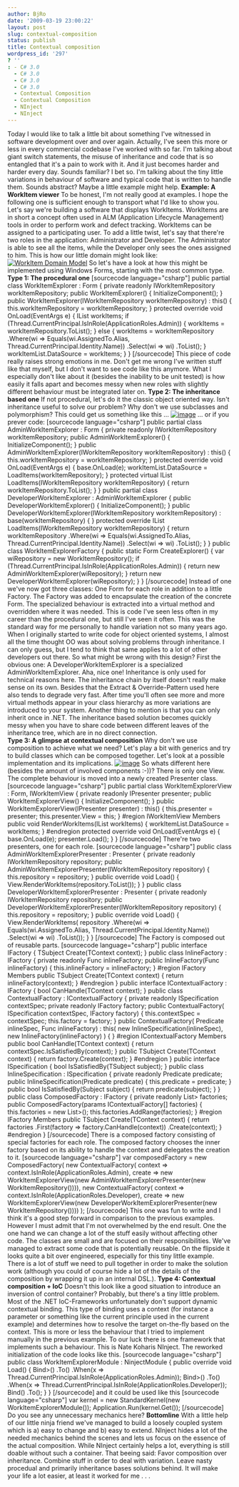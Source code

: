 ```yaml
---
author: BjRo
date: '2009-03-19 23:00:22'
layout: post
slug: contextual-composition
status: publish
title: Contextual composition
wordpress_id: '297'
? ''
: - C# 3.0
  - C# 3.0
  - C# 3.0
  - C# 3.0
  - Contextual Composition
  - Contextual Composition
  - NInject
  - NInject
---
```


Today I would like to talk a little bit about something I've witnessed
in software development over and over again. Actually, I've seen this
more or less in every commercial codebase I've worked with so far. I'm
talking about giant switch statements, the misuse of inheritance and
code that is so entangled that it's a pain to work with it. And it just
becomes harder and harder every day. Sounds familiar? I bet so. I'm
talking about the tiny little variations in behaviour of software and
typical code that is written to handle them. Sounds abstract? Maybe a
little example might help. **Example: A WorkItem viewer** To be honest,
I'm not really good at examples. I hope the following one is sufficient
enough to transport what I'd like to show you. Let's say we're building
a software that displays WorkItems. WorkItems are in short a concept
often used in ALM (Application Lifecycle Management) tools in order to
perform work and defect tracking. WorkItems can be assigned to a
participating user. To add a little twist, let's say that there're two
roles in the application: Administrator and Developer. The Administrator
is able to see all the items, while the Developer only sees the ones
assigned to him. This is how our little domain might look like:
[![WorkItem Domain
Model](http://www.bjoernrochel.de/wp-content/uploads/2009/03/domain.bmp)](http://www.bjoernrochel.de/wp-content/uploads/2009/03/domain.bmp)
So let's have a look at how this might be implemented using Windows
Forms, starting with the most common type. **Type 1: The procedural
one** [sourcecode language="csharp"] public partial class
WorkItemExplorer : Form { private readonly IWorkItemRepository
workItemRepository; public WorkItemExplorer() { InitializeComponent(); }
public WorkItemExplorer(IWorkItemRepository workItemRepository) : this()
{ this.workItemRepository = workItemRepository; } protected override
void OnLoad(EventArgs e) { IList workItems; if
(Thread.CurrentPrincipal.IsInRole(ApplicationRoles.Admin)) { workItems =
workItemRepository.ToList(); } else { workItems = workItemRepository
.Where(wi =\> Equals(wi.AssignedTo.Alias,
Thread.CurrentPrincipal.Identity.Name)) .Select(wi =\> wi) .ToList(); }
workItemList.DataSource = workItems; } } [/sourcecode] This piece of
code really raises strong emotions in me. Don't get me wrong I've
written stuff like that myself, but I don't want to see code like this
anymore. What I especially don't like about it (besides the inability to
be unit tested) is how easily it falls apart and becomes messy when new
roles with slightly different behaviour must be integrated later on.
**Type 2: The inheritance based one** If not procedural, let's do it the
classic object oriented way. Isn't inheritance useful to solve our
problem? Why don't we use subclasses and polymorphism? This could get us
something like this ...
[![image](http://www.bjoernrochel.de/wp-content/uploads/2009/03/inheritance.bmp)](http://www.bjoernrochel.de/wp-content/uploads/2009/03/inheritance.bmp)
... or if you prever code: [sourcecode language="csharp"] public partial
class AdminWorkItemExplorer : Form { private readonly
IWorkItemRepository workItemRepository; public AdminWorkItemExplorer() {
InitializeComponent(); } public
AdminWorkItemExplorer(IWorkItemRepository workItemRepository) : this() {
this.workItemRepository = workItemRepository; } protected override void
OnLoad(EventArgs e) { base.OnLoad(e); workItemList.DataSource =
LoadItems(workItemRepository); } protected virtual IList
LoadItems(IWorkItemRepository workItemRepository) { return
workItemRepository.ToList(); } } public partial class
DeveloperWorkItemExplorer : AdminWorkItemExplorer { public
DeveloperWorkItemExplorer() { InitializeComponent(); } public
DeveloperWorkItemExplorer(IWorkItemRepository workItemRepository) :
base(workItemRepository) { } protected override IList
LoadItems(IWorkItemRepository workItemRepository) { return
workItemRepository .Where(wi =\> Equals(wi.AssignedTo.Alias,
Thread.CurrentPrincipal.Identity.Name)) .Select(wi =\> wi) .ToList(); }
} public class WorkItemExplorerFactory { public static Form
CreateExplorer() { var wiRepository = new WorkItemRepository(); if
(Thread.CurrentPrincipal.IsInRole(ApplicationRoles.Admin)) { return new
AdminWorkItemExplorer(wiRepository); } return new
DeveloperWorkItemExplorer(wiRepository); } } [/sourcecode] Instead of
one we've now got three classes: One Form for each role in addition to a
little Factory. The Factory was added to encapsulate the creation of the
concrete Form. The specialized behaviour is extracted into a virtual
method and overridden where it was needed. This is code I've seen less
often in my career than the procedural one, but still I've seen it
often. This was the standard way for me personally to handle variation
not so many years ago. When I originally started to write code for
object oriented systems, I almost all the time thought OO was about
solving problems through inheritance. I can only guess, but I tend to
think that same applies to a lot of other developers out there. So what
might be wrong with this design? First the obvious one: A
DeveloperWorkItemExplorer is a specialized AdminWorkItemExplorer. Aha,
nice one! Inheritance is only used for technical reasons here. The
inheritance chain by itself doesn't really make sense on its own.
Besides that the Extract & Override-Pattern used here also tends to
degrade very fast. After time you'll often see more and more virtual
methods appear in your class hierarchy as more variations are introduced
to your system. Another thing to mention is that you can only inherit
once in .NET. The inheritance based solution becomes quickly messy when
you have to share code between different leaves of the inheritance tree,
which are in no direct connection. \
 **Type 3: A glimpse at contextual composition** Why don't we use
composition to achieve what we need? Let's play a bit with generics and
try to build classes which can be composed together. Let's look at a
possible implementation and its implications.
[![image](http://www.bjoernrochel.de/wp-content/uploads/2009/03/contextualcomposition.bmp)](http://www.bjoernrochel.de/wp-content/uploads/2009/03/contextualcomposition.bmp)
So whats different here (besides the amount of involved components :-))?
There is only one View. The complete behaviour is moved into a newly
created Presenter class. [sourcecode language="csharp"] public partial
class WorkItemExplorerView : Form, IWorkItemView { private readonly
IPresenter presenter; public WorkItemExplorerView() {
InitializeComponent(); } public WorkItemExplorerView(IPresenter
presenter) : this() { this.presenter = presenter; this.presenter.View =
this; } \#region IWorkItemView Members public void RenderWorkItems(IList
workItems) { workItemList.DataSource = workItems; } \#endregion
protected override void OnLoad(EventArgs e) { base.OnLoad(e);
presenter.Load(); } } [/sourcecode] There're two presenters, one for
each role. [sourcecode language="csharp"] public class
AdminWorkItemExplorerPresenter : Presenter { private readonly
IWorkItemRepository repository; public
AdminWorkItemExplorerPresenter(IWorkItemRepository repository) {
this.repository = repository; } public override void Load() {
View.RenderWorkItems(repository.ToList()); } } public class
DeveloperWorkItemExplorerPresenter : Presenter { private readonly
IWorkItemRepository repository; public
DeveloperWorkItemExplorerPresenter(IWorkItemRepository repository) {
this.repository = repository; } public override void Load() {
View.RenderWorkItems( repository .Where(wi =\>
Equals(wi.AssignedTo.Alias, Thread.CurrentPrincipal.Identity.Name))
.Select(wi =\> wi) .ToList()); } } [/sourcecode] The Factory is composed
out of reusable parts. [sourcecode language="csharp"] public interface
IFactory { TSubject Create(TContext context); } public class
InlineFactory : IFactory { private readonly Func inlineFactory; public
InlineFactory(Func inlineFactory) { this.inlineFactory = inlineFactory;
} \#region IFactory Members public TSubject Create(TContext context) {
return inlineFactory(context); } \#endregion } public interface
IContextualFactory : IFactory { bool CanHandle(TContext context); }
public class ContextualFactory : IContextualFactory { private readonly
ISpecification contextSpec; private readonly IFactory factory; public
ContextualFactory( ISpecification contextSpec, IFactory factory) {
this.contextSpec = contextSpec; this.factory = factory; } public
ContextualFactory( Predicate inlineSpec, Func inlineFactory) : this( new
InlineSpecification(inlineSpec), new InlineFactory(inlineFactory) ) { }
\#region IContextualFactory Members public bool CanHandle(TContext
context) { return contextSpec.IsSatisfiedBy(context); } public TSubject
Create(TContext context) { return factory.Create(context); } \#endregion
} public interface ISpecification { bool IsSatisfiedBy(TSubject
subject); } public class InlineSpecification : ISpecification { private
readonly Predicate predicate; public InlineSpecification(Predicate
predicate) { this.predicate = predicate; } public bool
IsSatisfiedBy(Subject subject) { return predicate(subject); } } public
class ComposedFactory : IFactory { private readonly List\> factories;
public ComposedFactory(params IContextualFactory[] factories) {
this.factories = new List\>(); this.factories.AddRange(factories); }
\#region IFactory Members public TSubject Create(TContext context) {
return factories .First(factory =\> factory.CanHandle(context))
.Create(context); } \#endregion } [/sourcecode] There is a composed
factory consisting of special factories for each role. The composed
factory chooses the inner factory based on its ability to handle the
context and delegates the creation to it. [sourcecode language="csharp"]
var composedFactory = new ComposedFactory( new ContextualFactory(
context =\> context.IsInRole(ApplicationRoles.Admin), create =\> new
WorkItemExplorerView(new AdminWorkItemExplorerPresenter(new
WorkItemRepository()))), new ContextualFactory( context =\>
context.IsInRole(ApplicationRoles.Developer), create =\> new
WorkItemExplorerView(new DeveloperWorkItemExplorerPresenter(new
WorkItemRepository()))) ); [/sourcecode] This one was fun to write and I
think it's a good step forward in comparison to the previous examples.
However I must admit that I'm not overwhelmed by the end result. One the
one hand we can change a lot of the stuff easily without affecting other
code. The classes are small and are focused on their responsibilities.
We've managed to extract some code that is potentially reusable. On the
flipside it looks quite a bit over engineered, especially for this tiny
little example. There is a lot of stuff we need to pull together in
order to make the solution work (although you could of course hide a lot
of the details of the composition by wrapping it up in an internal
DSL.). **Type 4: Contextual composition + IoC** Doesn't this look like a
good situation to introduce an inversion of control container? Probably,
but there's a tiny little problem. Most of the .NET IoC-Frameworks
unfortunately don't support dynamic contextual binding. This type of
binding uses a context (for instance a parameter or something like the
current principle used in the current example) and determines how to
resolve the target on-the-fly based on the context. This is more or less
the behaviour that I tried to implement manually in the previous
example. To our luck there is one framework that implements such a
behaviour. This is Nate Koharis NInject. The reworked initialization of
the code looks like this. [sourcecode language="csharp"] public class
WorkItemExplorerModule : NinjectModule { public override void Load() {
Bind\>() .To() .When(x =\>
Thread.CurrentPrincipal.IsInRole(ApplicationRoles.Admin)); Bind\>()
.To() .When(x =\>
Thread.CurrentPrincipal.IsInRole(ApplicationRoles.Developer)); Bind()
.To(); } } [/sourcecode] and it could be used like this [sourcecode
language="csharp"] var kernel = new StandardKernel(new
WorkItemExplorerModule()); Application.Run(kernel.Get()); [/sourcecode]
Do you see any unnecessary mechanics here? **Bottomline** With a little
help of our little ninja friend we've managed to build a loosely coupled
system which is a) easy to change and b) easy to extend. NInject hides a
lot of the needed mechanics behind the scenes and lets us focus on the
essence of the actual composition. While NInject certainly helps a lot,
everything is still doable without such a container. That beeing said:
Favor composition over inheritance. Combine stuff in order to deal with
variation. Leave nasty procedual and primarily inheritance bases
solutions behind. It will make your life a lot easier, at least it
worked for me . . .
